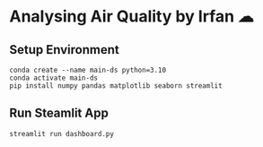 # Analysing Air Quality by Irfan ☁

## Setup Environment
```
conda create --name main-ds python=3.10
conda activate main-ds
pip install numpy pandas matplotlib seaborn streamlit
```

## Run Steamlit App
```
streamlit run dashboard.py
```